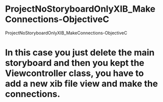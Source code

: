 # ProjectNoStoryboardOnlyXIB_MakeConnections-ObjectiveC
ProjectNoStoryboardOnlyXIB_MakeConnections-ObjectiveC

# In  this case you just delete the main storyboard and then you kept the Viewcontroller class, you have to add a new xib file view and make the connections.


